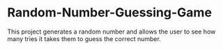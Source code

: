 # Random-Number-Guessing-Game
This project generates a random number and allows the user to see how many tries it takes them to guess the correct number.
